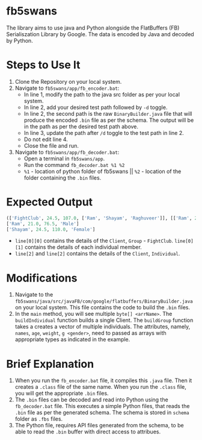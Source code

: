 # fb5swans

The library aims to use java and Python alongside the FlatBuffers (FB) Serialiszation Library by Google. The data is encoded by Java and decoded by Python. 

# Steps to Use It
1. Clone the Repository on your local system.
2. Navigate to `fb5swans/app/fb_encoder.bat`:
    * In line 1, modify the path to the java src folder as per your local system.
    * In line 2, add your desired test path followed by `-d` toggle.
    * In line 2, the second path is the raw `BinaryBuilder.java` file that will produce the encoded `.bin` file as per the schema. The output will be in the path as per the desired test path above.
    * In line 3, update the path after `/d` toggle to the test path in line 2.
    * Do not edit line 4.
    * Close the file and run.
3. Navigate to `fb5swans/app/fb_decoder.bat`:
    * Open a terminal in `fb5swans/app`.
    * Run the command `fb_decoder.bat %1 %2`
    * `%1` - location of python folder of fb5swans || `%2` - location of the folder containing the `.bin` files.

# Expected Output
```python
(['FightClub', 24.5, 107.0, ['Ram', 'Shayam', 'Raghuveer']], [['Ram', 24.0, 100.0, 'Male'], ['Shayam', 24.5, 110.0, 'Female'], ['Raghuveer', 25.0, 111.0, 'Male'])
['Ram', 21.0, 76.5, 'Male']
['Shayam', 24.5, 110.0, 'Female']
```

* `line[0][0]` contains the details of the `Client`, `Group` - `FightClub`. `line[0][1]` contains the details of each individual member.
* `line[2]` and `line[2]` contains the details of the `Client`, `Individual`.

# Modifications
1. Navigate to the `fb5swans/java/src/javaFB/com/google/flatbuffers/BinaryBuilder.java` on your local system. This file contains the code to build the `.bin` files.
2. In the `main` method, you will see multiple `byte[] <arrName>`. The `buildIndividual` function builds a single Client. The `buildGroup` function takes a creates a vector of multiple individuals. The attributes, namely, `names`, `age`, `weight`, `g <gender>`, need to passed as arrays with appropriate types as indicated in the example.

# Brief Explanation
1. When you run the `fb_encoder.bat` file, it compiles this `.java` file. Then it creates a `.class` file of the same name. When you run the `.class` file, you will get the appropriate `.bin` files.
2. The `.bin` files can be decoded and read into Python using the `fb_decoder.bat` file. This executes a simple Python files, that reads the `.bin` file as per the generated schema. The schema is stored in `schema` folder as `.fbs` files.
3. The Python file, requires API files generated from the schema, to be able to read the `.bin` buffer with direct access to attribues.